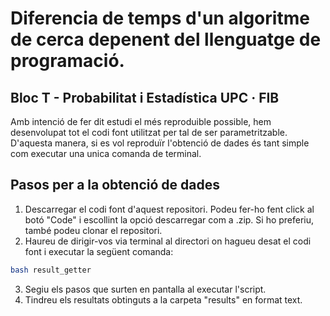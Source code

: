 # Diferencia de temps d'un algoritme de cerca depenent del llenguatge de programació.
## Bloc T - Probabilitat i Estadística UPC · FIB

Amb intenció de fer dit estudi el més reproduible possible, hem desenvolupat tot el codi font utilitzat per tal de ser parametritzable. D'aquesta manera, si es vol reproduïr l'obtenció de dades és tant simple com executar una unica comanda de terminal.

## Pasos per a la obtenció de dades
1. Descarregar el codi font d'aquest repositori. Podeu fer-ho fent click al botó "Code" i escollint la opció descarregar com a .zip. Si ho preferiu, també podeu clonar el repositori.
2. Haureu de dirigir-vos via terminal al directori on hagueu desat el codi font i executar la següent comanda:
```bash
bash result_getter
```
3. Segiu els pasos que surten en pantalla al executar l'script.
4. Tindreu els resultats obtinguts a la carpeta "results" en format text.